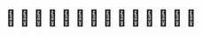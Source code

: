 # :memo: :memo: :memo: :memo: :memo: :memo: :memo: :memo: :memo: :memo: :memo: :memo: :memo: :memo:

